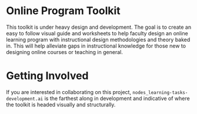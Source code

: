 # Online Program Toolkit

This toolkit is under heavy design and development. The goal is to create an easy to follow visual guide and worksheets to help faculty design an online learning program with instructional design methodologies and theory baked in. This will help alleviate gaps in instructional knowledge for those new to designing online courses or teaching in general.

# Getting Involved

If you are interested in collaborating on this project, `nodes_learning-tasks-development.ai` is the farthest along in development and indicative of where the toolkit is headed visually and structurally.
